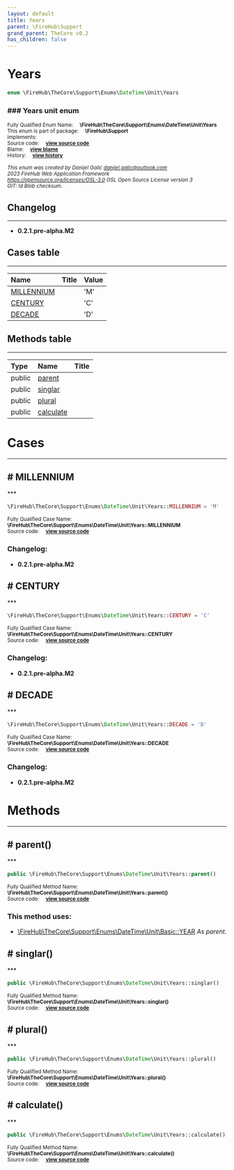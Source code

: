 ```yaml
---
layout: default
title: Years
parent: \FireHub\Support
grand_parent: TheCore v0.2
has_children: false
---
```


<link rel="stylesheet" type="text/css" href="/css/style.css" />

# Years

```php
enum \FireHub\TheCore\Support\Enums\DateTime\Unit\Years
```

### ### Years unit enum

<sub>Fully Qualified Enum Name:  **\FireHub\TheCore\Support\Enums\DateTime\Unit\Years**</sub><br>
<sub>This enum is part of package:  **\FireHub\Support**</sub><br>
<sub>Implements:  **[](/thecore/v0.2)**</sub><br>
<sub>Source code:  **[view source code](https://github.com/The-FireHub-Project/TheCore/blob/v1.0/src/support/enums/datetime/unit/firehub.Years.php#L23)**</sub><br>
<sub>Blame:  **[view blame](https://github.com/The-FireHub-Project/TheCore/blame/v1.0/src/support/enums/datetime/unit/firehub.Years.php)**</sub><br>
<sub>History:  **[view history](https://github.com/The-FireHub-Project/TheCore/commits/v1.0/src/support/enums/datetime/unit/firehub.Years.php)**</sub><br>

<sub>_This enum was created by Danijel Galić <danijel.galic@outlook.com>_</sub><br>
<sub>_2023 FireHub Web Application Framework_</sub><br>
<sub>_<https://opensource.org/licenses/OSL-3.0> OSL Open Source License version 3_</sub><br>
<sub>_GIT: $Id$ Blob checksum._</sub><br>

## Changelog
***

* **0.2.1.pre-alpha.M2** 


## Cases table
***

| Name  | Title | Value |
| :---  | :---  | :---  |
|<a href="#millennium">MILLENNIUM</a>||&#039;M&#039;|
|<a href="#century">CENTURY</a>||&#039;C&#039;|
|<a href="#decade">DECADE</a>||&#039;D&#039;|


## Methods table
***

| Type  | Name  | Title |
| :---  | :---  | :---  |
|public |<a href="#parent()">parent</a>||
|public |<a href="#singlar()">singlar</a>||
|public |<a href="#plural()">plural</a>||
|public |<a href="#calculate()">calculate</a>||


# Cases
***


<h2><a name="millennium"># MILLENNIUM</a></h2>
***

```php
\FireHub\TheCore\Support\Enums\DateTime\Unit\Years::MILLENNIUM = 'M'
```

<sub>Fully Qualified Case Name:  **\FireHub\TheCore\Support\Enums\DateTime\Unit\Years::MILLENNIUM**</sub><br>
<sub>Source code:  **[view source code](https://github.com/The-FireHub-Project/TheCore/blob/v1.0/src/support/enums/datetime/unit/firehub.Years.php#L28)**</sub><br>

### Changelog:

* **0.2.1.pre-alpha.M2** 

<h2><a name="century"># CENTURY</a></h2>
***

```php
\FireHub\TheCore\Support\Enums\DateTime\Unit\Years::CENTURY = 'C'
```

<sub>Fully Qualified Case Name:  **\FireHub\TheCore\Support\Enums\DateTime\Unit\Years::CENTURY**</sub><br>
<sub>Source code:  **[view source code](https://github.com/The-FireHub-Project/TheCore/blob/v1.0/src/support/enums/datetime/unit/firehub.Years.php#L33)**</sub><br>

### Changelog:

* **0.2.1.pre-alpha.M2** 

<h2><a name="decade"># DECADE</a></h2>
***

```php
\FireHub\TheCore\Support\Enums\DateTime\Unit\Years::DECADE = 'D'
```

<sub>Fully Qualified Case Name:  **\FireHub\TheCore\Support\Enums\DateTime\Unit\Years::DECADE**</sub><br>
<sub>Source code:  **[view source code](https://github.com/The-FireHub-Project/TheCore/blob/v1.0/src/support/enums/datetime/unit/firehub.Years.php#L38)**</sub><br>

### Changelog:

* **0.2.1.pre-alpha.M2** 


# Methods
***


<h2><a name="parent()"># parent()</a></h2>
***

```php
public \FireHub\TheCore\Support\Enums\DateTime\Unit\Years::parent()
```

<sub>Fully Qualified Method Name:  **\FireHub\TheCore\Support\Enums\DateTime\Unit\Years::parent()**</sub><br>
<sub>Source code:  **[view source code](https://github.com/The-FireHub-Project/TheCore/blob/v1.0/src/support/enums/datetime/unit/firehub.Years.php#L45)**</sub><br>


### This method uses:

* [\FireHub\TheCore\Support\Enums\DateTime\Unit\Basic::YEAR](/thecore/v0.2\FireHub\TheCore\Support\Enums\DateTime\Unit\Basic#year) _As parent._

<h2><a name="singlar()"># singlar()</a></h2>
***

```php
public \FireHub\TheCore\Support\Enums\DateTime\Unit\Years::singlar()
```

<sub>Fully Qualified Method Name:  **\FireHub\TheCore\Support\Enums\DateTime\Unit\Years::singlar()**</sub><br>
<sub>Source code:  **[view source code](https://github.com/The-FireHub-Project/TheCore/blob/v1.0/src/support/enums/datetime/unit/firehub.Years.php#L54)**</sub><br>


<h2><a name="plural()"># plural()</a></h2>
***

```php
public \FireHub\TheCore\Support\Enums\DateTime\Unit\Years::plural()
```

<sub>Fully Qualified Method Name:  **\FireHub\TheCore\Support\Enums\DateTime\Unit\Years::plural()**</sub><br>
<sub>Source code:  **[view source code](https://github.com/The-FireHub-Project/TheCore/blob/v1.0/src/support/enums/datetime/unit/firehub.Years.php#L67)**</sub><br>


<h2><a name="calculate()"># calculate()</a></h2>
***

```php
public \FireHub\TheCore\Support\Enums\DateTime\Unit\Years::calculate()
```

<sub>Fully Qualified Method Name:  **\FireHub\TheCore\Support\Enums\DateTime\Unit\Years::calculate()**</sub><br>
<sub>Source code:  **[view source code](https://github.com/The-FireHub-Project/TheCore/blob/v1.0/src/support/enums/datetime/unit/firehub.Years.php#L80)**</sub><br>



